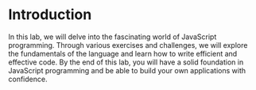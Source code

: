 # Introduction

In this lab, we will delve into the fascinating world of JavaScript programming. Through various exercises and challenges, we will explore the fundamentals of the language and learn how to write efficient and effective code. By the end of this lab, you will have a solid foundation in JavaScript programming and be able to build your own applications with confidence.
